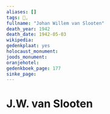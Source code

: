 ```yaml
---
aliases: []
tags: 👤, 
fullname: "Johan Willem van Slooten"
death_year: 1942
death_date: 1942-05-03
wikipedia:
gedenkplaat: yes
holocaust_monument:
joods_monument:
oranjehotel:
gedenkboek_page: 177
sinke_page:
---
```


# J.W. van Slooten